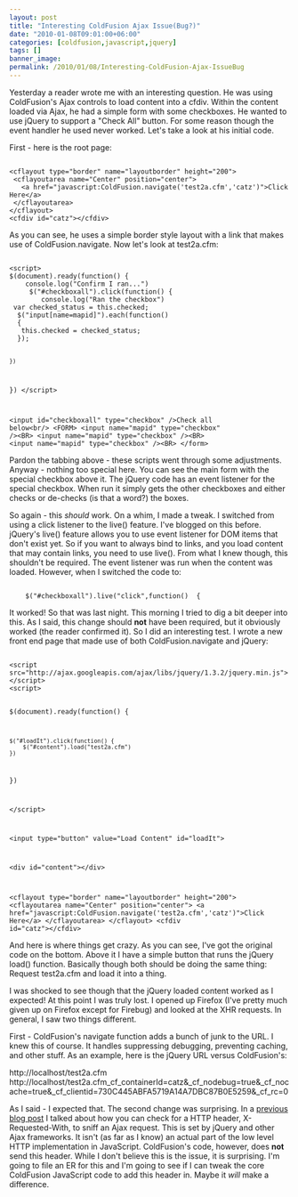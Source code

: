 ```yaml
---
layout: post
title: "Interesting ColdFusion Ajax Issue(Bug?)"
date: "2010-01-08T09:01:00+06:00"
categories: [coldfusion,javascript,jquery]
tags: []
banner_image: 
permalink: /2010/01/08/Interesting-ColdFusion-Ajax-IssueBug
---
```


Yesterday a reader wrote me with an interesting question. He was using ColdFusion's Ajax controls to load content into a cfdiv. Within the content loaded via Ajax, he had a simple form with some checkboxes. He wanted to use jQuery to support a "Check All" button. For some reason though the event handler he used never worked. Let's take a look at his initial code.
<!--more-->
First - here is the root page:
<p/>
<code>
&lt;cflayout type="border" name="layoutborder" height="200"&gt;
 &lt;cflayoutarea name="Center" position="center"&gt;
   &lt;a href="javascript:ColdFusion.navigate('test2a.cfm','catz')"&gt;Click Here&lt;/a&gt;
 &lt;/cflayoutarea&gt;
&lt;/cflayout&gt;
&lt;cfdiv id="catz"&gt;&lt;/cfdiv&gt;
</code>
<p/>

As you can see, he uses a simple border style layout with a link that makes use of ColdFusion.navigate. Now let's look at test2a.cfm:
<p/>

<code>
&lt;script&gt;
$(document).ready(function() {
	console.log("Confirm I ran...")
	 $("#checkboxall").click(function() {
		console.log("Ran the checkbox")
 var checked_status = this.checked;
  $("input[name=mapid]").each(function()
  {
   this.checked = checked_status;
  });

	})

})
&lt;/script&gt;

&lt;input id="checkboxall" type="checkbox" /&gt;Check all below&lt;br/&gt;
&lt;FORM&gt;
       &lt;input name="mapid" type="checkbox" /&gt;&lt;BR&gt;
       &lt;input name="mapid" type="checkbox" /&gt;&lt;BR&gt;
       &lt;input name="mapid" type="checkbox" /&gt;&lt;BR&gt;
&lt;/form&gt;
</code>
<p/>

Pardon the tabbing above - these scripts went through some adjustments. Anyway - nothing too special here. You can see the main form with the special checkbox above it. The jQuery code has an event listener for the special checkbox. When run it simply gets the other checkboxes and either checks or de-checks (is that a word?) the boxes. 
<p/>

So again - this <i>should</i> work. On a whim, I made a tweak. I switched from using a click listener to the live() feature. I've blogged on this before. jQuery's live() feature allows you to use event listener for DOM items that don't exist yet. So if you want to always bind to links, and you load content that may contain links, you need to use live(). From what I knew though, this shouldn't be required. The event listener was run when the content was loaded. However, when I switched the code to:
<p/>

<code>
 	$("#checkboxall").live("click",function()  {
</code>
<p/>

It worked! So that was last night. This morning I tried to dig a bit deeper into this. As I said, this change should <b>not</b> have been required, but it obviously worked (the reader confirmed it). So I did an interesting test. I wrote a new front end page that made use of both ColdFusion.navigate and jQuery:
<p/>

<code>
&lt;script src="http://ajax.googleapis.com/ajax/libs/jquery/1.3.2/jquery.min.js"&gt;&lt;/script&gt;
&lt;script&gt;

$(document).ready(function() {

	$("#loadIt").click(function() {
		$("#content").load("test2a.cfm")
	})

})

&lt;/script&gt;

&lt;input type="button" value="Load Content" id="loadIt"&gt;

&lt;div id="content"&gt;&lt;/div&gt;

&lt;cflayout type="border" name="layoutborder" height="200"&gt;
 &lt;cflayoutarea name="Center" position="center"&gt;
   &lt;a href="javascript:ColdFusion.navigate('test2a.cfm','catz')"&gt;Click Here&lt;/a&gt;
 &lt;/cflayoutarea&gt;
&lt;/cflayout&gt;
&lt;cfdiv id="catz"&gt;&lt;/cfdiv&gt;
</code>
<p/>

And here is where things get crazy. As you can see, I've got the original code on the bottom. Above it I have a simple button that runs the jQuery load() function. Basically though both should be doing the same thing: Request test2a.cfm and load it into a thing. 
<p/>

I was shocked to see though that the jQuery loaded content worked as I expected! At this point I was truly lost. I opened up Firefox (I've pretty much given up on Firefox except for Firebug) and looked at the XHR requests. In general, I saw two things different.
<p/>

First - ColdFusion's navigate function adds a bunch of junk to the URL. I knew this of course. It handles suppressing debugging, preventing caching, and other stuff. As an example, here is the jQuery URL versus ColdFusion's:
<p/>

http://localhost/test2a.cfm<br/>
http://localhost/test2a.cfm_cf_containerId=catz&_cf_nodebug=true&_cf_nocache=true&_cf_clientid=730C445ABFA5719A14A7DBC87B0E5259&_cf_rc=0

<p/>

As I said - I expected that. The second change was surprising. In a <a href="http://www.insideria.com/2009/04/jqueryserver-side-tip-on-detec.html">previous blog post</a> I talked about how you can check for a HTTP header, X-Requested-With, to sniff an Ajax request. This is set by jQuery and other Ajax frameworks. It isn't (as far as I know) an actual part of the low level HTTP implementation in JavaScript. ColdFusion's code, however, does <b>not</b> send this header. While I don't believe this is the issue, it is surprising. I'm going to file an ER for this and I'm going to see if I can tweak the core ColdFusion JavaScript code to add this header in. Maybe it <i>will</i> make a difference.